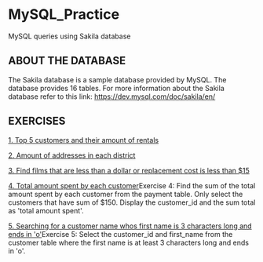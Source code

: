 # MySQL_Practice
MySQL queries using Sakila database 

## ABOUT THE DATABASE
The Sakila database is a sample database provided by MySQL. The database provides 16 tables.
For more information about the Sakila database refer to this link: https://dev.mysql.com/doc/sakila/en/ 

## EXERCISES
[1. Top 5 customers and their amount of rentals](https://github.com/charinafaye7/MySQL_Practice/blob/main/Top_Customers%20_Rentals.sql)

[2. Amount of addresses in each district](https://github.com/charinafaye7/MySQL_Practice/blob/main/2.%20Amount_of_Addresses.sql)

[3. Find films that are less than a dollar or replacement cost is less than $15](https://github.com/charinafaye7/MySQL_Practice/blob/main/3.%20Find_Specific_Films.sql)

[4. Total amount spent by each customer](url)Exercise 4: Find the sum of the total amount spent by each customer from the payment table. Only select the customers that have sum of $150. Display the customer_id and the sum total as 'total amount spent'.

[5. Searching for a customer name whos first name is 3 characters long and ends in 'o'](url)Exercise 5: Select the customer_id and first_name from the customer table where the first name is at least 3 characters long and ends in 'o'.
